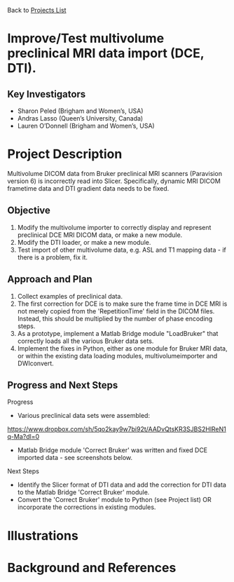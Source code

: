 Back to [Projects List](../../README.md#ProjectsList)

# Improve/Test multivolume preclinical MRI data import (DCE, DTI). 

## Key Investigators

-	Sharon Peled (Brigham and Women’s, USA)
-	Andras Lasso (Queen’s University, Canada)
-	Lauren O’Donnell (Brigham and Women’s, USA)

# Project Description

Multivolume DICOM data from Bruker preclinical MRI scanners (Paravision version 6) is incorrectly read into Slicer. Specifically, dynamic MRI DICOM frametime data and DTI gradient data needs to be fixed.

## Objective

1. Modify the multivolume importer to correctly display and represent preclinical DCE MRI DICOM data, or make a new module.
1. Modify the DTI loader, or make a new module.
1. Test import of other multivolume data, e.g. ASL and T1 mapping data - if there is a problem, fix it.

## Approach and Plan

1. Collect examples of preclinical data.
1. The first correction for DCE is to make sure the frame time in DCE MRI is not merely copied from the 'RepetitionTime' field in the DICOM files. Instead, this should be multiplied by the number of phase encoding steps. 
1. As a prototype, implement a Matlab Bridge module "LoadBruker" that correctly loads all the various Bruker data sets.
1. Implement the fixes in Python, either as one module for Bruker MRI data, or within the existing data loading modules, multivolumeimporter and DWIconvert.

## Progress and Next Steps
<!--Describe progress and next steps in a few bullet points as you are making progress.-->
Progress
- Various preclinical data sets were assembled:

https://www.dropbox.com/sh/5qo2kay9w7bi92t/AADvQtsKR3SJBS2HlReN1q-Ma?dl=0

- Matlab Bridge module 'Correct Bruker' was written and fixed DCE imported data  - see screenshots below.

Next Steps
- Identify the Slicer format of DTI data and add the correction for DTI data to the Matlab Bridge 'Correct Bruker' module.
- Convert the 'Correct Bruker' module to Python (see Project list) OR incorporate the corrections in existing modules.

# Illustrations

<!--Add pictures and links to videos that demonstrate what has been accomplished.-->

<!--![Description of picture](Example2.jpg)-->

<!--![Some more images](Example2.jpg)-->

# Background and References

<!--Use this space for information that may help people better understand your project, like links to papers, source code, or data.-->
